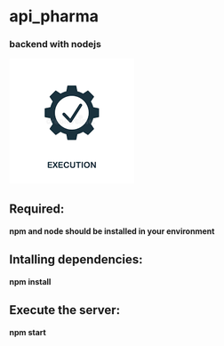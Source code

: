 # api_pharma
### backend with nodejs
![This is an image](exec_icone.png)


## Required:
#### npm and node should be installed in your environment

## Intalling dependencies:
#### npm install

## Execute the server:
#### npm start